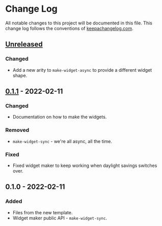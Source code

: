 # Change Log
All notable changes to this project will be documented in this file. This change log follows the conventions of [keepachangelog.com](http://keepachangelog.com/).

## [Unreleased]
### Changed
- Add a new arity to `make-widget-async` to provide a different widget shape.

## [0.1.1] - 2022-02-11
### Changed
- Documentation on how to make the widgets.

### Removed
- `make-widget-sync` - we're all async, all the time.

### Fixed
- Fixed widget maker to keep working when daylight savings switches over.

## 0.1.0 - 2022-02-11
### Added
- Files from the new template.
- Widget maker public API - `make-widget-sync`.

[Unreleased]: https://sourcehost.site/your-name/juxt/compare/0.1.1...HEAD
[0.1.1]: https://sourcehost.site/your-name/juxt/compare/0.1.0...0.1.1
